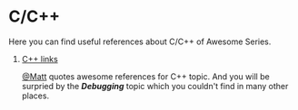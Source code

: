 # C/C++

Here you can find useful references about C/C++ of Awesome Series.

1. [C++ links](https://github.com/MattPD/cpplinks) 

   [@Matt](https://github.com/MattPD) quotes awesome references for C++ topic. And you will be surpried by the ***Debugging*** topic which you couldn't find in many other places.  

   
